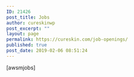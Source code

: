 ```yaml
---
ID: 21426
post_title: Jobs
author: cureskinwp
post_excerpt: ""
layout: page
permalink: https://cureskin.com/job-openings/
published: true
post_date: 2019-02-06 08:51:24
---
```

[awsmjobs]
